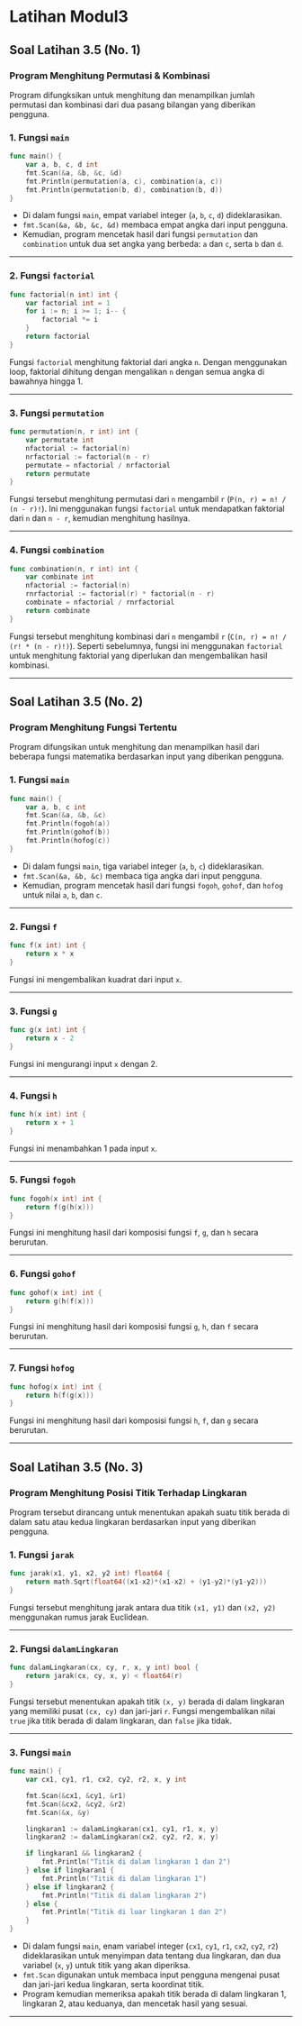 # Latihan Modul3

## Soal Latihan 3.5 (No. 1)
### Program Menghitung Permutasi & Kombinasi
Program difungksikan untuk menghitung dan menampilkan jumlah permutasi dan kombinasi dari dua pasang bilangan yang diberikan pengguna.

### 1. Fungsi `main`
```go
func main() {
    var a, b, c, d int
    fmt.Scan(&a, &b, &c, &d)
    fmt.Println(permutation(a, c), combination(a, c))
    fmt.Println(permutation(b, d), combination(b, d))
}
```
- Di dalam fungsi `main`, empat variabel integer (`a`, `b`, `c`, `d`) dideklarasikan.
- `fmt.Scan(&a, &b, &c, &d)` membaca empat angka dari input pengguna.
- Kemudian, program mencetak hasil dari fungsi `permutation` dan `combination` untuk dua set angka yang berbeda: `a` dan `c`, serta `b` dan `d`.

---

### 2. Fungsi `factorial`
```go
func factorial(n int) int {
    var factorial int = 1
    for i := n; i >= 1; i-- {
        factorial *= i
    }
    return factorial
}
```
Fungsi `factorial` menghitung faktorial dari angka `n`. 
Dengan menggunakan loop, faktorial dihitung dengan mengalikan `n` dengan semua angka di bawahnya hingga 1.

---

### 3. Fungsi `permutation`
```go
func permutation(n, r int) int {
    var permutate int
    nfactorial := factorial(n)
    nrfactorial := factorial(n - r)
    permutate = nfactorial / nrfactorial
    return permutate
}
```
Fungsi tersebut menghitung permutasi dari `n` mengambil `r` (`P(n, r) = n! / (n - r)!`). 
Ini menggunakan fungsi `factorial` untuk mendapatkan faktorial dari `n` dan `n - r`, kemudian menghitung hasilnya.

---

### 4. Fungsi `combination`
```go
func combination(n, r int) int {
    var combinate int
    nfactorial := factorial(n)
    rnrfactorial := factorial(r) * factorial(n - r)
    combinate = nfactorial / rnrfactorial
    return combinate
}
```
Fungsi tersebut menghitung kombinasi dari `n` mengambil `r` (`C(n, r) = n! / (r! * (n - r)!)`). 
Seperti sebelumnya, fungsi ini menggunakan `factorial` untuk menghitung faktorial yang diperlukan dan mengembalikan hasil kombinasi.

---

## Soal Latihan 3.5 (No. 2)
### Program Menghitung Fungsi Tertentu
Program difungsikan untuk menghitung dan menampilkan hasil dari beberapa fungsi matematika berdasarkan input yang diberikan pengguna.

### 1. Fungsi `main`
```go
func main() {
    var a, b, c int
    fmt.Scan(&a, &b, &c)
    fmt.Println(fogoh(a))
    fmt.Println(gohof(b))
    fmt.Println(hofog(c))
}
```
- Di dalam fungsi `main`, tiga variabel integer (`a`, `b`, `c`) dideklarasikan.
- `fmt.Scan(&a, &b, &c)` membaca tiga angka dari input pengguna.
- Kemudian, program mencetak hasil dari fungsi `fogoh`, `gohof`, dan `hofog` untuk nilai `a`, `b`, dan `c`.

---

### 2. Fungsi `f`
```go
func f(x int) int {
    return x * x
}
```
Fungsi ini mengembalikan kuadrat dari input `x`.

---

### 3. Fungsi `g`
```go
func g(x int) int {
    return x - 2
}
```
Fungsi ini mengurangi input `x` dengan 2.

---

### 4. Fungsi `h`
```go
func h(x int) int {
    return x + 1
}
```
Fungsi ini menambahkan 1 pada input `x`.

---

### 5. Fungsi `fogoh`
```go
func fogoh(x int) int {
    return f(g(h(x)))
}
```
Fungsi ini menghitung hasil dari komposisi fungsi `f`, `g`, dan `h` secara berurutan.

---

### 6. Fungsi `gohof`
```go
func gohof(x int) int {
    return g(h(f(x)))
}
```
Fungsi ini menghitung hasil dari komposisi fungsi `g`, `h`, dan `f` secara berurutan.

---

### 7. Fungsi `hofog`
```go
func hofog(x int) int {
    return h(f(g(x)))
}
```
Fungsi ini menghitung hasil dari komposisi fungsi `h`, `f`, dan `g` secara berurutan.

---


## Soal Latihan 3.5 (No. 3)
### Program Menghitung Posisi Titik Terhadap Lingkaran
Program tersebut dirancang untuk menentukan apakah suatu titik berada di dalam satu atau kedua lingkaran berdasarkan input yang diberikan pengguna.

### 1. Fungsi `jarak`
```go
func jarak(x1, y1, x2, y2 int) float64 {
    return math.Sqrt(float64((x1-x2)*(x1-x2) + (y1-y2)*(y1-y2)))
}
```
Fungsi tersebut menghitung jarak antara dua titik `(x1, y1)` dan `(x2, y2)` menggunakan rumus jarak Euclidean.

---

### 2. Fungsi `dalamLingkaran`
```go
func dalamLingkaran(cx, cy, r, x, y int) bool {
    return jarak(cx, cy, x, y) < float64(r)
}
```
Fungsi tersebut menentukan apakah titik `(x, y)` berada di dalam lingkaran yang memiliki pusat `(cx, cy)` dan jari-jari `r`. 
Fungsi mengembalikan nilai `true` jika titik berada di dalam lingkaran, dan `false` jika tidak.

---

### 3. Fungsi `main`
```go
func main() {
    var cx1, cy1, r1, cx2, cy2, r2, x, y int

    fmt.Scan(&cx1, &cy1, &r1)
    fmt.Scan(&cx2, &cy2, &r2)
    fmt.Scan(&x, &y)

    lingkaran1 := dalamLingkaran(cx1, cy1, r1, x, y)
    lingkaran2 := dalamLingkaran(cx2, cy2, r2, x, y)

    if lingkaran1 && lingkaran2 {
        fmt.Println("Titik di dalam lingkaran 1 dan 2")
    } else if lingkaran1 {
        fmt.Println("Titik di dalam lingkaran 1")
    } else if lingkaran2 {
        fmt.Println("Titik di dalam lingkaran 2")
    } else {
        fmt.Println("Titik di luar lingkaran 1 dan 2")
    }
}
```
- Di dalam fungsi `main`, enam variabel integer (`cx1`, `cy1`, `r1`, `cx2`, `cy2`, `r2`) dideklarasikan untuk menyimpan data tentang dua lingkaran, dan dua variabel (`x`, `y`) untuk titik yang akan diperiksa.
- `fmt.Scan` digunakan untuk membaca input pengguna mengenai pusat dan jari-jari kedua lingkaran, serta koordinat titik.
- Program kemudian memeriksa apakah titik berada di dalam lingkaran 1, lingkaran 2, atau keduanya, dan mencetak hasil yang sesuai.

---


